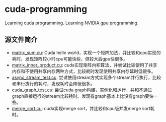 # cuda-programming
Learning cuda programming. Learning NVIDIA gpu programming.

## 源文件简介
* [matrix_sum.cu](https://github.com/zhaocc1106/cuda-programming/blob/master/matrix_sum.cu): Cuda hello world，实现一个矩阵加法，并比较和cpu实现的耗时，发现矩阵较小时cpu可能快些，但较大后gpu快很多。
* [matrix_inner_product.cu](https://github.com/zhaocc1106/cuda-programming/blob/master/matrix_inner_product.cu): cuda实现矩阵内积算法，并尝试比较使用了共享内存和不使用共享内存两种方式，比较耗时发现使用共享内存延时低很多。
* [async_stream_test.cu](https://github.com/zhaocc1106/cuda-programming/blob/master/async_stream_test.cu): 尝试使用stream方式实现多个stream并行执行，比较和串行执行的耗时，发现耗时会降低很多。
* [cuda_graph_test.cu](https://github.com/zhaocc1106/cuda-programming/blob/master/cuda_graph_test.cu): 尝试cuda graph构建，实例化和运行，并和不通过graph直接运行的stream比较耗时。发现有graph基本上比没有graph要快一些。
* [merge_sort.cu](https://github.com/zhaocc1106/cuda-programming/blob/master/merge_sort.cu): cuda实现merge sort，并比较和cpu版并发merge sort耗时。
